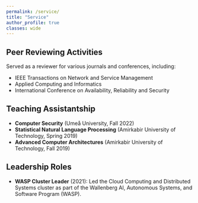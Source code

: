 ```yaml
---
permalink: /service/
title: "Service"
author_profile: true
classes: wide
---
```



## Peer Reviewing Activities

Served as a reviewer for various journals and conferences, including:

- IEEE Transactions on Network and Service Management
- Applied Computing and Informatics
- International Conference on Availability, Reliability and Security

## Teaching Assistantship

- **Computer Security** (Umeå University, Fall 2022)
- **Statistical Natural Language Processing** (Amirkabir University of Technology, Spring 2019)
- **Advanced Computer Architectures** (Amirkabir University of Technology, Fall 2019)

## Leadership Roles

- **WASP Cluster Leader** (2021): Led the Cloud Computing and Distributed Systems cluster as part of the Wallenberg AI, Autonomous Systems, and Software Program (WASP). 

